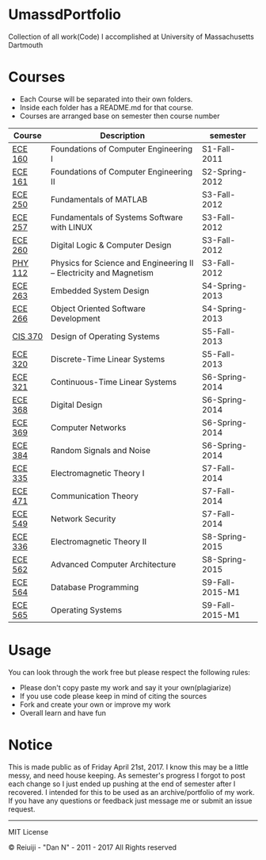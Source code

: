 # UmassdPortfolio

Collection of all work(Code) I accomplished at University of Massachusetts Dartmouth

Courses
=======

* Each Course will be separated into their own folders.
* Inside each folder has a README.md for that course.
* Courses are arranged base on semester then course number

| Course | Description | semester
|--------|-------------|---------
| [ECE 160](ECE160)| Foundations of Computer Engineering I | S1-Fall-2011
| [ECE 161](ECE161)| Foundations of Computer Engineering II | S2-Spring-2012
| [ECE 250](ECE250)| Fundamentals of MATLAB | S3-Fall-2012
| [ECE 257](ECE257)| Fundamentals of Systems Software with LINUX | S3-Fall-2012
| [ECE 260](ECE260)| Digital Logic & Computer Design | S3-Fall-2012
| [PHY 112](PHY112)| Physics for Science and Engineering II – Electricity and Magnetism | S3-Fall-2012
| [ECE 263](ECE263)| Embedded System Design | S4-Spring-2013
| [ECE 266](ECE264)| Object Oriented Software Development | S4-Spring-2013
| [CIS 370](CIS370)| Design of Operating Systems | S5-Fall-2013
| [ECE 320](ECE320)| Discrete-Time Linear Systems | S5-Fall-2013
| [ECE 321](ECE321)| Continuous-Time Linear Systems | S6-Spring-2014
| [ECE 368](ECE368)| Digital Design | S6-Spring-2014
| [ECE 369](ECE369)| Computer Networks | S6-Spring-2014
| [ECE 384](ECE384)| Random Signals and Noise | S6-Spring-2014
| [ECE 335](ECE335)| Electromagnetic Theory I | S7-Fall-2014
| [ECE 471](ECE471)| Communication Theory | S7-Fall-2014
| [ECE 549](https://github.com/Reiuiji/Network-Security-Programs)| Network Security | S7-Fall-2014
| [ECE 336](ECE336)| Electromagnetic Theory II | S8-Spring-2015
| [ECE 562](ECE562)| Advanced Computer Architecture  | S8-Spring-2015
| [ECE 564](https://github.com/Reiuiji/ECE564-Database-Programming)| Database Programming  | S9-Fall-2015-M1
| [ECE 565](https://github.com/Reiuiji/ECE565-Operating-Systems)| Operating Systems  | S9-Fall-2015-M1



Usage
=====

You can look through the work free but please respect the following rules:
* Please don't copy paste my work and say it your own(plagiarize)
* If you use code please keep in mind of citing the sources
* Fork and create your own or improve my work
* Overall learn and have fun

Notice
======
This is made public as of Friday April 21st, 2017.
I know this may be a little messy, and need house keeping. As semester's progress I forgot to post each change so I just ended up pushing at the end of semester after I recovered.
I intended for this to be used as an archive/portfolio of my work. If you have any questions or feedback just message me or submit an issue request.

-----
MIT License

© Reiuiji - "Dan N" - 2011 - 2017 All Rights reserved
